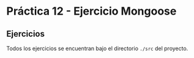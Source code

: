 # Práctica 12 - Ejercicio Mongoose
## Ejercicios
Todos los ejercicios se encuentran bajo el directorio `./src` del proyecto.

